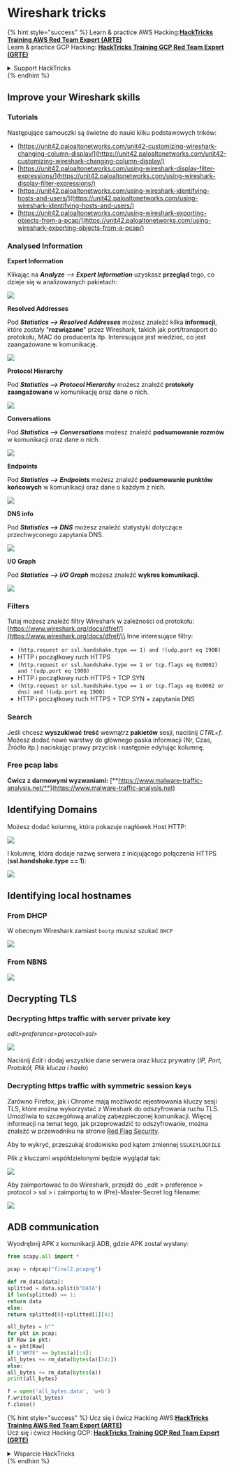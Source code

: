 # Wireshark tricks

{% hint style="success" %}
Learn & practice AWS Hacking:<img src="/.gitbook/assets/arte.png" alt="" data-size="line">[**HackTricks Training AWS Red Team Expert (ARTE)**](https://training.hacktricks.xyz/courses/arte)<img src="/.gitbook/assets/arte.png" alt="" data-size="line">\
Learn & practice GCP Hacking: <img src="/.gitbook/assets/grte.png" alt="" data-size="line">[**HackTricks Training GCP Red Team Expert (GRTE)**<img src="/.gitbook/assets/grte.png" alt="" data-size="line">](https://training.hacktricks.xyz/courses/grte)

<details>

<summary>Support HackTricks</summary>

* Check the [**subscription plans**](https://github.com/sponsors/carlospolop)!
* **Join the** 💬 [**Discord group**](https://discord.gg/hRep4RUj7f) or the [**telegram group**](https://t.me/peass) or **follow** us on **Twitter** 🐦 [**@hacktricks\_live**](https://twitter.com/hacktricks\_live)**.**
* **Share hacking tricks by submitting PRs to the** [**HackTricks**](https://github.com/carlospolop/hacktricks) and [**HackTricks Cloud**](https://github.com/carlospolop/hacktricks-cloud) github repos.

</details>
{% endhint %}


## Improve your Wireshark skills

### Tutorials

Następujące samouczki są świetne do nauki kilku podstawowych trików:

* [https://unit42.paloaltonetworks.com/unit42-customizing-wireshark-changing-column-display/](https://unit42.paloaltonetworks.com/unit42-customizing-wireshark-changing-column-display/)
* [https://unit42.paloaltonetworks.com/using-wireshark-display-filter-expressions/](https://unit42.paloaltonetworks.com/using-wireshark-display-filter-expressions/)
* [https://unit42.paloaltonetworks.com/using-wireshark-identifying-hosts-and-users/](https://unit42.paloaltonetworks.com/using-wireshark-identifying-hosts-and-users/)
* [https://unit42.paloaltonetworks.com/using-wireshark-exporting-objects-from-a-pcap/](https://unit42.paloaltonetworks.com/using-wireshark-exporting-objects-from-a-pcap/)

### Analysed Information

**Expert Information**

Klikając na _**Analyze** --> **Expert Information**_ uzyskasz **przegląd** tego, co dzieje się w analizowanych pakietach:

![](<../../../.gitbook/assets/image (256).png>)

**Resolved Addresses**

Pod _**Statistics --> Resolved Addresses**_ możesz znaleźć kilka **informacji**, które zostały "**rozwiązane**" przez Wireshark, takich jak port/transport do protokołu, MAC do producenta itp. Interesujące jest wiedzieć, co jest zaangażowane w komunikację.

![](<../../../.gitbook/assets/image (893).png>)

**Protocol Hierarchy**

Pod _**Statistics --> Protocol Hierarchy**_ możesz znaleźć **protokoły** **zaangażowane** w komunikację oraz dane o nich.

![](<../../../.gitbook/assets/image (586).png>)

**Conversations**

Pod _**Statistics --> Conversations**_ możesz znaleźć **podsumowanie rozmów** w komunikacji oraz dane o nich.

![](<../../../.gitbook/assets/image (453).png>)

**Endpoints**

Pod _**Statistics --> Endpoints**_ możesz znaleźć **podsumowanie punktów końcowych** w komunikacji oraz dane o każdym z nich.

![](<../../../.gitbook/assets/image (896).png>)

**DNS info**

Pod _**Statistics --> DNS**_ możesz znaleźć statystyki dotyczące przechwyconego zapytania DNS.

![](<../../../.gitbook/assets/image (1063).png>)

**I/O Graph**

Pod _**Statistics --> I/O Graph**_ możesz znaleźć **wykres komunikacji.**

![](<../../../.gitbook/assets/image (992).png>)

### Filters

Tutaj możesz znaleźć filtry Wireshark w zależności od protokołu: [https://www.wireshark.org/docs/dfref/](https://www.wireshark.org/docs/dfref/)\
Inne interesujące filtry:

* `(http.request or ssl.handshake.type == 1) and !(udp.port eq 1900)`
* HTTP i początkowy ruch HTTPS
* `(http.request or ssl.handshake.type == 1 or tcp.flags eq 0x0002) and !(udp.port eq 1900)`
* HTTP i początkowy ruch HTTPS + TCP SYN
* `(http.request or ssl.handshake.type == 1 or tcp.flags eq 0x0002 or dns) and !(udp.port eq 1900)`
* HTTP i początkowy ruch HTTPS + TCP SYN + zapytania DNS

### Search

Jeśli chcesz **wyszukiwać** **treść** wewnątrz **pakietów** sesji, naciśnij _CTRL+f_. Możesz dodać nowe warstwy do głównego paska informacji (Nr, Czas, Źródło itp.) naciskając prawy przycisk i następnie edytując kolumnę.

### Free pcap labs

**Ćwicz z darmowymi wyzwaniami:** [**https://www.malware-traffic-analysis.net/**](https://www.malware-traffic-analysis.net)

## Identifying Domains

Możesz dodać kolumnę, która pokazuje nagłówek Host HTTP:

![](<../../../.gitbook/assets/image (639).png>)

I kolumnę, która dodaje nazwę serwera z inicjującego połączenia HTTPS (**ssl.handshake.type == 1**):

![](<../../../.gitbook/assets/image (408) (1).png>)

## Identifying local hostnames

### From DHCP

W obecnym Wireshark zamiast `bootp` musisz szukać `DHCP`

![](<../../../.gitbook/assets/image (1013).png>)

### From NBNS

![](<../../../.gitbook/assets/image (1003).png>)

## Decrypting TLS

### Decrypting https traffic with server private key

_edit>preference>protocol>ssl>_

![](<../../../.gitbook/assets/image (1103).png>)

Naciśnij _Edit_ i dodaj wszystkie dane serwera oraz klucz prywatny (_IP, Port, Protokół, Plik klucza i hasło_)

### Decrypting https traffic with symmetric session keys

Zarówno Firefox, jak i Chrome mają możliwość rejestrowania kluczy sesji TLS, które można wykorzystać z Wireshark do odszyfrowania ruchu TLS. Umożliwia to szczegółową analizę zabezpieczonej komunikacji. Więcej informacji na temat tego, jak przeprowadzić to odszyfrowanie, można znaleźć w przewodniku na stronie [Red Flag Security](https://redflagsecurity.net/2019/03/10/decrypting-tls-wireshark/).

Aby to wykryć, przeszukaj środowisko pod kątem zmiennej `SSLKEYLOGFILE`

Plik z kluczami współdzielonymi będzie wyglądał tak:

![](<../../../.gitbook/assets/image (820).png>)

Aby zaimportować to do Wireshark, przejdź do _edit > preference > protocol > ssl > i zaimportuj to w (Pre)-Master-Secret log filename:

![](<../../../.gitbook/assets/image (989).png>)

## ADB communication

Wyodrębnij APK z komunikacji ADB, gdzie APK został wysłany:
```python
from scapy.all import *

pcap = rdpcap("final2.pcapng")

def rm_data(data):
splitted = data.split(b"DATA")
if len(splitted) == 1:
return data
else:
return splitted[0]+splitted[1][4:]

all_bytes = b""
for pkt in pcap:
if Raw in pkt:
a = pkt[Raw]
if b"WRTE" == bytes(a)[:4]:
all_bytes += rm_data(bytes(a)[24:])
else:
all_bytes += rm_data(bytes(a))
print(all_bytes)

f = open('all_bytes.data', 'w+b')
f.write(all_bytes)
f.close()
```
{% hint style="success" %}
Ucz się i ćwicz Hacking AWS:<img src="/.gitbook/assets/arte.png" alt="" data-size="line">[**HackTricks Training AWS Red Team Expert (ARTE)**](https://training.hacktricks.xyz/courses/arte)<img src="/.gitbook/assets/arte.png" alt="" data-size="line">\
Ucz się i ćwicz Hacking GCP: <img src="/.gitbook/assets/grte.png" alt="" data-size="line">[**HackTricks Training GCP Red Team Expert (GRTE)**<img src="/.gitbook/assets/grte.png" alt="" data-size="line">](https://training.hacktricks.xyz/courses/grte)

<details>

<summary>Wsparcie HackTricks</summary>

* Sprawdź [**plany subskrypcyjne**](https://github.com/sponsors/carlospolop)!
* **Dołącz do** 💬 [**grupy Discord**](https://discord.gg/hRep4RUj7f) lub [**grupy telegramowej**](https://t.me/peass) lub **śledź** nas na **Twitterze** 🐦 [**@hacktricks\_live**](https://twitter.com/hacktricks\_live)**.**
* **Dziel się trikami hackingowymi, przesyłając PR-y do** [**HackTricks**](https://github.com/carlospolop/hacktricks) i [**HackTricks Cloud**](https://github.com/carlospolop/hacktricks-cloud) repozytoriów na githubie.

</details>
{% endhint %}
